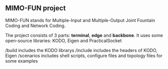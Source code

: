 ## MIMO-FUN project

MIMO-FUN stands for Multiple-Input and Multiple-Output Joint Fountain Coding and Network Coding.

The project consists of 3 parts: **terminal**, **edge** and **backbone**. It uses some open-source libraries: KODO, Eigen and PracticalSocket

/build includes the KODO librarys
/include includes the headers of KODO, Eigen
/scenarios includes shell scripts, configure files and topology files for some examples